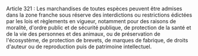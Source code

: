 Article 321 : Les marchandises de toutes espèces peuvent être
admises dans la zone franche sous réserve des interdictions ou
restrictions édictées par les lois et règlements en vigueur, notamment
pour des raisons de moralité, d'ordre public et de sécurité publique, de
protection de la santé et de la vie des personnes et des animaux, ou de
préservation de l'écosystème, de protection de brevets, de marques de
fabrique, de droits d'auteur ou de reproduction puis de patrimoine
intellectuel.